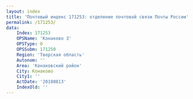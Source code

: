 ```yaml
---
layout: index
title: 'Почтовый индекс 171253: отделение почтовой связи Почты России'
permalink: /171253/
data:
    Index: 171253
    OPSName: 'Конаково 3'
    OPSType: О
    OPSSubm: 171250
    Region: 'Тверская область'
    Autonom: ''
    Area: 'Конаковский район'
    City: Конаково
    City1: ''
    ActDate: '20180813'
    IndexOld: ''
---
```

